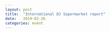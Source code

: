 ```yaml
---
layout: post
title:  "International DJ Supermarket report"
date:   2019-02-26
categories: event
---
```

